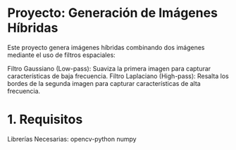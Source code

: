 # Proyecto: Generación de Imágenes Híbridas

Este proyecto genera imágenes híbridas combinando dos imágenes mediante el uso de filtros espaciales:

Filtro Gaussiano (Low-pass): Suaviza la primera imagen para capturar características de baja frecuencia.
Filtro Laplaciano (High-pass): Resalta los bordes de la segunda imagen para capturar características de alta frecuencia.

# 1. Requisitos

Librerías Necesarias:
opencv-python
numpy




 
